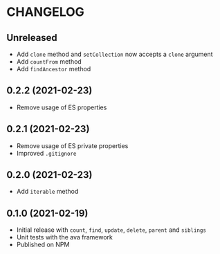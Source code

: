 # CHANGELOG

## Unreleased

- Add `clone` method and `setCollection` now accepts a `clone` argument
- Add `countFrom` method
- Add `findAncestor` method

## 0.2.2 (2021-02-23)

- Remove usage of ES properties

## 0.2.1 (2021-02-23)

- Remove usage of ES private properties
- Improved `.gitignore`

## 0.2.0 (2021-02-23)

- Add `iterable` method

## 0.1.0 (2021-02-19)

- Initial release with `count`, `find`, `update`, `delete`, `parent` and `siblings`
- Unit tests with the ava framework
- Published on NPM

